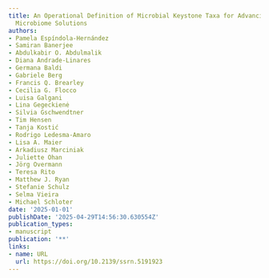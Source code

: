 ```yaml
---
title: An Operational Definition of Microbial Keystone Taxa for Advancing Sustainable
  Microbiome Solutions
authors:
- Pamela Espíndola‐Hernández
- Samiran Banerjee
- Abdulkabir O. Abdulmalik
- Diana Andrade-Linares
- Germana Baldi
- Gabriele Berg
- Francis Q. Brearley
- Cecilia G. Flocco
- Luisa Galgani
- Lina Gegeckienė
- Silvia Gschwendtner
- Tim Hensen
- Tanja Kostić
- Rodrigo Ledesma‐Amaro
- Lisa A. Maier
- Arkadiusz Marciniak
- Juliette Ohan
- Jörg Overmann
- Teresa Rito
- Matthew J. Ryan
- Stefanie Schulz
- Selma Vieira
- Michael Schloter
date: '2025-01-01'
publishDate: '2025-04-29T14:56:30.630554Z'
publication_types:
- manuscript
publication: '**'
links:
- name: URL
  url: https://doi.org/10.2139/ssrn.5191923
---
```

